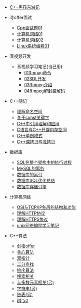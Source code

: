 * [C++男孩东游记](/README.md)

* 寻offer面试
  * [Cpp面试题01](/寻offer面试/Cpp基础/Cpp面试题01.md)
  * [计算机网络01](/寻offer面试/计算机网络/计算机网络1.md) 
  * [计算机网络02](/寻offer面试/计算机网络/计算机网络2.md) 
  * [Linux系统编程01](/寻offer面试/linux系统编程/Linux系统编程1.md) 

* 音视频开发
  * 音视频学习笔记(自己用)
    * [01ffmpag命令](/音视频开发/音视频学习笔记/01ffmpag命令.md)
    * [02SDL开发](/音视频开发/音视频学习笔记/02SDL开发.md)
    * [03ffmpeg介绍](/音视频开发/音视频学习笔记/03ffmpeg介绍.md)
    * [04ffmpeg解封装解码](/音视频开发/音视频学习笔记/04ffmpeg解封装解码.md)

* C++随记
  * [理解命名空间](/C++随记/理解命名空间.md)
  * [关于const关键字](/C++随记/关于const关键字.md)
  * [C++中引用理解和应用](/C++随记/C++中引用理解和应用.md)
  * [C语言与C++开辟内存空间](/C++随记/C语言与C++开辟内存空间.md)
  * [C++单例模式](/C++随记/C++单例模式.md)
  * [C++深拷贝与浅拷贝](/C++随记/C++深拷贝和浅拷贝.md)

* 数据库
  * [SQL在整个架构中的执行过程](/数据库/SQL在整个架构中的执行过程.md)
  * [MySQL的事务](/数据库/MySQL的事务.md)
  * [数据库的索引](/数据库/数据库的索引.md)
  * [数据库SQL优化总结](/数据库/数据库SQL优化总结.md)
  * [数据库存储引擎](/数据库/数据库存储引擎.md)
  
* 计算机网络
  * [OSI与TCP/IP各层的结构和功能](/计算机网络/OSI与TcpIp各层的结构和功能.md)
  * [理解HTTP协议](/计算机网络/理解HTTP协议.md)
  * [理解HTTPS协议](/计算机网络/理解HTTPS协议.md)
  * [unix网络编程学习笔记](/计算机网络/unix网络编程学习笔记.md)

* C++算法
  * [剑指offer](/算法/剑指offer.md)
  * [贪心算法](/算法/贪心算法.md)
  * [双指针](/算法/双指针.md)
  * [二分查找](/算法/二分查找.md)
  * [排序算法](/算法/排序算法.md)
  * [搜索相关](/算法/搜索相关.md)
  * [与多数元素相关(另)](/算法/与多数元素相关.md)
  * [字符串(另)](/算法/字符串.md)
  * [链表(另)](/算法/链表.md)
  * [树(另)](/算法/树.md)



